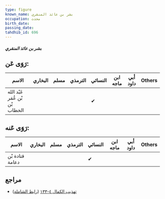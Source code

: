 ```yaml
---
type: figure
known_name: بشر بن عائذ المنقري
occupation: محدث
birth_date:
passing_date:
tahdhib_id: 696
---
```

##### بشر بن عائذ المنقري

## رَوَى عَن:
| الاسم                           | البخاري | مسلم | الترمذي | النسائي | ابن ماجه | أبي داود | Others |
| ------------------------------- | ------- | ---- | ------- | ------- | -------- | -------- | ------ |
| عَبْد الله بْن عُمَر بْن الخطاب |         |      |         | ✔       |          |          |        |
## رَوَى عَنه:
| الاسم           | البخاري | مسلم | الترمذي | النسائي | ابن ماجه | أبي داود | Others |
| --------------- | ------- | ---- | ------- | ------- | -------- | -------- | ------ |
| قتادة بْن دعامة |         |      |         | ✔       |          |          |        |
## مراجع
- [تهذيب الكمال ٤-١٣٣](obsidian://open?vault=Tahdhib-al-Kamal&file=Figures/٦٩٦-بشر%20بن%20عائذ%20المنقري) ([رابط الشاملة](https://shamela.ws/book/3722/1647))